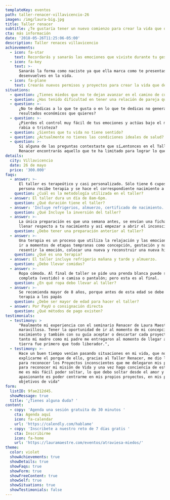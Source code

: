 ```yaml
---
templateKey: eventos
path: taller-renacer-villavicencio-26
imagen: /img/laura-big.jpg
title: Taller renacer
subtitle: ¿Te gustaría tener un nuevo comienzo para crear la vida que deseas?
cta: más información
date: '2018-05-26T11:25:06-05:00'
description: Taller renaces villavicencio
achievements:
  - icon: fa-star
    text: Recordarás y sanarás las emociones que viviste durante tu gestación.
  - icon: fa-key
    text: >-
      Sanarás la forma como naciste ya que ella marca como te presentas y te
      desenvuelves en la vida.
  - icon: fa-plane
    text: Crearás nuevos permisos y proyectos para crear la vida que deseas.
situations:
  - question: ¿Tienes miedos que no te dejan avanzar en el camino de cumplir tus sueños?
  - question: ¿Has tenido dificultad en tener una relación de pareja que quieres?
  - question: >-
      ¿No te dedicas a lo que te gusta o en lo que te dedicas no generas los
      resultados económicos que quieres?
  - question: >-
      ¿Pierdes el control muy fácil de tus emociones y actúas bajo el miedo,
      rabia o tristeza?
  - question: ¿Sientes que tu vida no tiene sentido?
  - question: ¿Actualmente no tienes las condiciones ideales de salud?
  - question: >-
      Si alguna de las preguntas contestaste que sí…entonces en el Taller
      Renacer encontrarás aquello que te ha limitado para lograr lo que quieres
details:
  city: Villavicencio
  date: 26 de mayo
  price: '300.000'
faqs:
  - answer: >-
      El taller es terapeútico y casi personalizado. Sólo tiene 6 cupos. Cada
      persona recibe terapia y se hace el correspondiente nacimiento a cada uno.
    question: ¿Cuál es la metodología utilizada en el taller?
  - answer: El taller dura un día de 8am-6pm.
    question: ¿Qué duración tiene el taller?
  - answer: 'Incluye refrigerios, almuerzo, certificado de nacimiento.'
    question: ¿Qué Incluye la inversión del taller?
  - answer: >-
      La única preparación es que una semana antes, se envían una ficha para
      llenar respecto a tu nacimiento y así empezar a abrir el inconsciente.
    question: ¿Debo tener una preparación anterior al taller?
  - answer: >-
      Una terapia es un proceso que utiliza la relajación y las emociones para
      ir a momentos de etapas tempranas como concepción, gestación y nacimiento;
      resentir la emoción, colocar una nueva y reconstruir una nueva historia.
    question: ¿Qué es una terapia?
  - answer: El taller incluye refrigerio mañana y tarde y almuerzo.
    question: ¿Debo llevar comidas?
  - answer: >-
      Ropa cómoda. Al final de taller se pide una prenda blanca puede ser
      completa (vestido) o camisa o pantalón; pero esta es al final.
    question: ¿En qué ropa debo llevar al taller?
  - answer: >-
      Se recomienda mayor de 8 años, porque antes de esta edad se debe hacer la
      terapia a los papás
    question: ¿Debe ser mayor de edad para hacer el taller?
  - answer: Por PayU o consignación directa
    question: ¿Qué métodos de pago existen?
testimonials:
  - testimony: >
      "Realmente mi experiencia con el seminario Renacer de Laura Maestre fue
      maravillosa. Tener la oportunidad de ir al momento de mi concepción y
      nacimiento y también con su guía aceptar o descartar cada proyecto que
      tanto mi madre como mi padre me entregaron al momento de llegar a esta
      tierra fue primero que todo liberador.",
  - testimony: >-
      Hace un buen tiempo venían pasando situaciones en mi vida, que no lograba
      explicarme el porque de ello, gracias al Taller Renacer, me dio las pautas
      para reconocer los Proyectos inconscientes que me delegaron mis padres,
      para reconocer mi misión de Vida y una vez hago conciencia de estos temas,
      me es más fácil poder soltar, lo que debo soltar desde el amor y lo más
      apasionante es poder centrarme en mis propios proyectos, en mis propios
      objetivos de vida"
form:
  listID: 9fae212d45.
  showMessage: true
  title: '¿Tienes alguna duda? '
content:
  - copy: 'Agenda una sesión gratuita de 30 minutos '
    cta: Agenda aquí
    icon: fa-calendar
    url: 'https://calendly.com/hablame'
  - copy: 'Inscribete a nuestro reto de 7 días gratis '
    cta: Inscribirme
    icon: fa-home
    url: 'https://lauramaestre.com/eventos/atraviesa-miedos/'
theme:
  color: violet
  showAchievements: true
  showDetails: true
  showFaqs: true
  showForm: true
  showFreeContent: true
  showSelf: true
  showSituations: true
  showTestimonials: false
---
```


